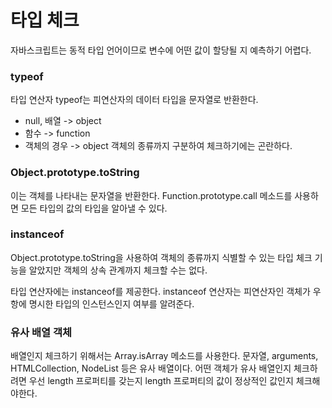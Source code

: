# 타입 체크
자바스크립트는 동적 타입 언어이므로 변수에 어떤 값이 할당될 지 예측하기 어렵다.

### typeof
타입 연산자 typeof는 피연산자의 데이터 타입을 문자열로 반환한다.
+ null, 배열 -> object
+ 함수 -> function
+ 객체의 경우 -> object
객체의 종류까지 구분하여 체크하기에는 곤란하다.

### Object.prototype.toString
이는 객체를 나타내는 문자열을 반환한다.
Function.prototype.call 메소드를 사용하면 모든 타입의 값의 타입을 알아낼 수 있다.

### instanceof
Object.prototype.toString을 사용하여 객체의 종류까지 식별할 수 있는 타입 체크 기능을 알았지만 객체의 상속 관계까지 체크할 수는 없다.

타입 연산자에는 instanceof를 제공한다. instanceof 연산자는 피연산자인 객체가 우항에 명시한 타입의 인스턴스인지 여부를 알려준다.

### 유사 배열 객체
배열인지 체크하기 위해서는 Array.isArray 메소드를 사용한다.
문자열, arguments, HTMLCollection, NodeList 등은 유사 배열이다.
어떤 객체가 유사 배열인지 체크하려면 우선 length 프로퍼티를 갖는지 length 프로퍼티의 값이 정상적인 값인지 체크해야한다.
